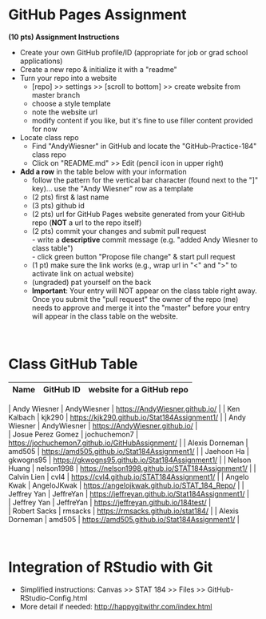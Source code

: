 
# GitHub Pages Assignment

**(10 pts) Assignment Instructions**

- Create your own GitHub profile/ID (appropriate for job or grad school applications)  
- Create a new repo & initialize it with a "readme"   
- Turn your repo into a website  
    - [repo] >> settings >> [scroll to bottom] >> create website from master branch  
    - choose a style template 
    - note the website url  
    - modify content if you like, but it's fine to use filler content provided for now  
- Locate class repo
    - Find "AndyWiesner" in GitHub and locate the "GitHub-Practice-184" class repo
    - Click on "README.md" >> Edit (pencil icon in upper right)
- **Add a row** in the table below with your information 
    - follow the pattern for the vertical bar character (found next to the "]" key)... use the "Andy Wiesner" row as a template
    - (2 pts) first & last name  
    - (3 pts) github id  
    - (2 pts) url for GitHub Pages website generated from your GitHub repo (**NOT** a url to the repo itself)
    - (2 pts) commit your changes and submit pull request   
            - write a **descriptive** commit message (e.g. "added Andy Wiesner to class table")  
            - click green button "Propose file change" & start pull request  
    - (1 pt) make sure the link works (e.g., wrap url in "<" and ">" to activate link on actual website)  
    - (ungraded) pat yourself on the back
    - **Important**: Your entry will NOT appear on the class table right away.  Once you submit the "pull request" the owner of the repo (me) needs to approve and merge it into the "master" before your entry will appear in the class table on the website. 

<br>

# Class GitHub Table 

|Name                     |GitHub ID             |website for a GitHub repo                                |  
|:------------------------|:---------------------|:--------------------------------------------------------|  

| Andy Wiesner | AndyWiesner | <https://AndyWiesner.github.io/> | 
| Ken Kalbach | kjk290 | <https://kjk290.github.io/Stat184Assignment1/> |
| Andy Wiesner | AndyWiesner | <https://AndyWiesner.github.io/> |  
| Josue Perez Gomez |  jochuchemon7  |  <https://jochuchemon7.github.io/GitHubAssignment/> |
| Alexis Dorneman | amd505 | <https://amd505.github.io/Stat184Assignment1/> |
| Jaehoon Ha | gkwogns95 | <https://gkwogns95.github.io/Stat184Assignment1/> |
| Nelson Huang | nelson1998  | <https://nelson1998.github.io/STAT184Assignment1/> |
| Calvin Lien | cvl4 | <https://cvl4.github.io/STAT184Assignment1/> |
| Angelo Kwak  | AngeloJKwak | <https://angelojkwak.github.io/STAT_184_Repo/> |
| Jeffrey Yan | JeffreYan | <https://jeffreyan.github.io/Stat184Assignment1/> |  
| Jeffrey Yan | JeffreYan | <https://jeffreyan.github.io/184test/> |  
| Robert Sacks | rmsacks | <https://rmsacks.github.io/stat184/> |
| Alexis Dorneman | amd505 | <https://amd505.github.io/Stat184Assignment1/> |  




<br>

# Integration of RStudio with Git

- Simplified instructions: Canvas >> STAT 184 >> Files >> GitHub-RStudio-Config.html  
- More detail if needed: <http://happygitwithr.com/index.html>


